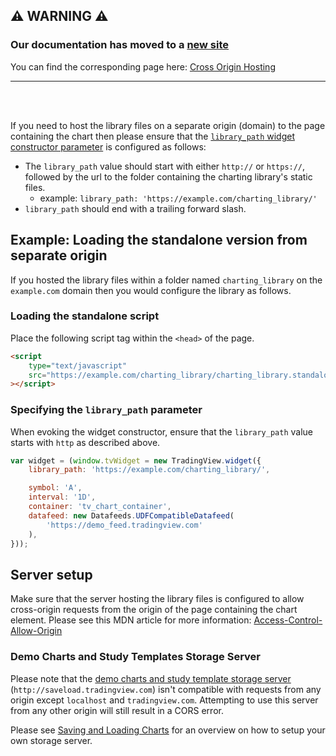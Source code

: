 ## :warning: WARNING :warning:

### Our documentation has moved to a [new site](https://www.tradingview.com/charting-library-docs/)

You can find the corresponding page here: [Cross Origin Hosting
](https://www.tradingview.com/charting-library-docs/latest/getting_started/Hosting-Library-Cross-Origin)

---

<br/>
<br/>

If you need to host the library files on a separate origin (domain) to the page
containing the chart then please ensure that the
[`library_path` widget constructor parameter](Widget-Constructor#library_path)
is configured as follows:

- The `library_path` value should start with either `http://` or `https://`,
  followed by the url to the folder containing the charting library's static
  files.
  - example: `library_path: 'https://example.com/charting_library/'`
- `library_path` should end with a trailing forward slash.

## Example: Loading the standalone version from separate origin

If you hosted the library files within a folder named `charting_library` on the
`example.com` domain then you would configure the library as follows.

### Loading the standalone script

Place the following script tag within the `<head>` of the page.

```html
<script
    type="text/javascript"
    src="https://example.com/charting_library/charting_library.standalone.js"
></script>
```

### Specifying the `library_path` parameter

When evoking the widget constructor, ensure that the `library_path` value starts
with `http` as described above.

```js
var widget = (window.tvWidget = new TradingView.widget({
    library_path: 'https://example.com/charting_library/',

    symbol: 'A',
    interval: '1D',
    container: 'tv_chart_container',
    datafeed: new Datafeeds.UDFCompatibleDatafeed(
        'https://demo_feed.tradingview.com'
    ),
}));
```

## Server setup

Make sure that the server hosting the library files is configured to allow
cross-origin requests from the origin of the page containing the chart element.
Please see this MDN article for more information:
[Access-Control-Allow-Origin](https://developer.mozilla.org/en-US/docs/Web/HTTP/Headers/Access-Control-Allow-Origin)

### Demo Charts and Study Templates Storage Server

Please note that the
[demo charts and study template storage server](Saving-and-Loading-Charts#using-demo-charts-and-study-templates-storage)
(`http://saveload.tradingview.com`) isn't compatible with requests from any
origin except `localhost` and `tradingview.com`. Attempting to use this server
from any other origin will still result in a CORS error.

Please see [Saving and Loading Charts](Saving-and-Loading-Charts) for an
overview on how to setup your own storage server.
